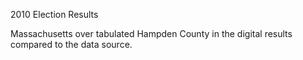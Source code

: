 2010 Election Results

Massachusetts over tabulated Hampden County in the digital results compared to the data source.

